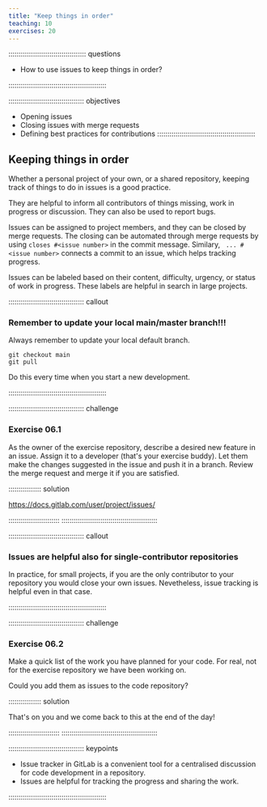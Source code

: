```yaml
---
title: "Keep things in order"
teaching: 10
exercises: 20
---
```


:::::::::::::::::::::::::::::::::::::: questions

- How to use issues to keep things in order?

::::::::::::::::::::::::::::::::::::::::::::::::

::::::::::::::::::::::::::::::::::::: objectives

- Opening issues
- Closing issues with merge requests
- Defining best practices for contributions
::::::::::::::::::::::::::::::::::::::::::::::::

## Keeping things in order

Whether a personal project of your own, or a shared repository, keeping track of things to do in issues is a good practice.

They are helpful to inform all contributors of things missing, work in progress or discussion. They can also be used to report bugs.

Issues can be assigned to project members, and they can be closed by merge requests. The closing can be automated through merge requests by using `closes #<issue number>` in the commit message. Similary, ` ... #<issue number>` connects a commit to an issue, which helps tracking progress.

Issues can be labeled based on their content, difficulty, urgency, or status of work in progress. These labels are helpful in search in large projects. 


::::::::::::::::::::::::::::::::::::: callout
### Remember to update your local main/master branch!!!

Always remember to update your local default branch.

```
git checkout main
git pull
```

Do this every time when you start a new development.


::::::::::::::::::::::::::::::::::::::::::::::::




::::::::::::::::::::::::::::::::::::: challenge

### Exercise 06.1

As the owner of the exercise repository, describe a desired new feature in an issue.
Assign it to a developer (that's your exercise buddy).
Let them make the changes suggested in the issue and push it in a branch.
Review the merge request and merge it if you are satisfied.


:::::::::::::::: solution

https://docs.gitlab.com/user/project/issues/

:::::::::::::::::::::::::
:::::::::::::::::::::::::::::::::::::::::::::::


::::::::::::::::::::::::::::::::::::: callout
### Issues are helpful also for single-contributor repositories

In practice, for small projects, if you are the only contributor to your repository you would close your own issues. Nevetheless, issue tracking is helpful even in that case.


::::::::::::::::::::::::::::::::::::::::::::::::

::::::::::::::::::::::::::::::::::::: challenge

### Exercise 06.2

Make a quick list of the work you have planned for your code. For real, not for the exercise repository we have been working on.

Could you add them as issues to the code repository?

:::::::::::::::: solution

That's on you and we come back to this at the end of the day!

:::::::::::::::::::::::::
:::::::::::::::::::::::::::::::::::::::::::::::

::::::::::::::::::::::::::::::::::::: keypoints 

- Issue tracker in GitLab is a convenient tool for a centralised discussion for code development in a repository.
- Issues are helpful for tracking the progress and sharing the work.

::::::::::::::::::::::::::::::::::::::::::::::::